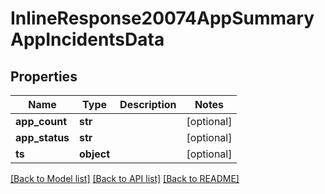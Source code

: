 # InlineResponse20074AppSummaryAppIncidentsData

## Properties
Name | Type | Description | Notes
------------ | ------------- | ------------- | -------------
**app_count** | **str** |  | [optional] 
**app_status** | **str** |  | [optional] 
**ts** | **object** |  | [optional] 

[[Back to Model list]](../README.md#documentation-for-models) [[Back to API list]](../README.md#documentation-for-api-endpoints) [[Back to README]](../README.md)

